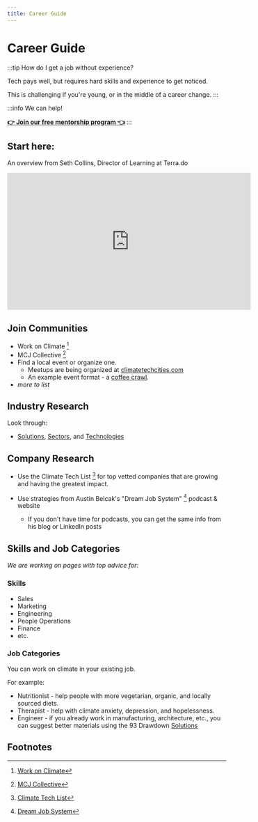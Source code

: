 ```yaml
---
title: Career Guide
---
```

# Career Guide

:::tip How do I get a job without experience?

Tech pays well, but requires hard skills and experience to get noticed.

This is challenging if you're young, or in the middle of a career change.
:::

:::info We can help!

**[👉 Join our free mentorship program 👈](https://www.democracylab.org/projects/1232)**
:::

## Start here:

An overview from Seth Collins, Director of Learning at Terra.do

<iframe width="560" height="315" src="https://www.youtube-nocookie.com/embed/UxXh3B9bm1o" title="YouTube video player" frameborder="0" allow="accelerometer; autoplay; clipboard-write; encrypted-media; gyroscope; picture-in-picture; web-share" allowfullscreen></iframe>


## Join Communities

* Work on Climate [^woc]
* MCJ Collective [^mcj]
* Find a local event or organize one.
  - Meetups are being organized at [climatetechcities.com](https://www.climatetechcities.com/)
  - An example event format - a [coffee crawl](../coffee-crawl).
* _more to list_

## Industry Research

Look through:

- [Solutions](../solutions), [Sectors](../solutions/#sectors), and [Technologies](../technologies)

## Company Research

- Use the Climate Tech List [^ctl] for top vetted companies that are growing and having the greatest impact.

- Use strategies from Austin Belcak's "Dream Job System" [^djs] podcast & website
    - If you don't have time for podcasts, you can get the same info from his blog or LinkedIn posts

## Skills and Job Categories

_We are working on pages with top advice for:_

### Skills

- Sales
- Marketing
- Engineering
- People Operations
- Finance
- etc.

### Job Categories

You can work on climate in your existing job.

For example:

- Nutritionist - help people with more vegetarian, organic, and locally sourced diets.
- Therapist - help with climate anxiety, depression, and hopelessness.
- Engineer - if you already work in manufacturing, architecture, etc., you can suggest better materials using the 93 Drawdown [Solutions](../solutions)

## Footnotes

[^woc]: [Work on Climate](https://workonclimate.org)
[^mcj]: [MCJ Collective](https://mcjcollective.com)
[^ctl]: [Climate Tech List](https://climatetechlist.com)
[^djs]: [Dream Job System](https://cultivatedculture.com/djs-podcast/)